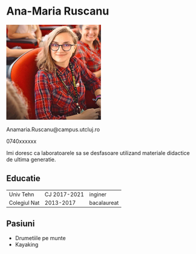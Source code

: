 <!doctype html>
<html>
<head>
<title>Pagina de profil Ana-Maria Ruscanu</title>
</head>

<body>
<h1>Ana-Maria Ruscanu</h1>
<img src="anar_pic.jpg" width="250" height="250">
<p>Anamaria.Ruscanu@campus.utcluj.ro</p>
<p>0740xxxxxx</p>

<p>Imi doresc ca laboratoarele sa se desfasoare utilizand materiale didactice de ultima generatie.</p>

<h2>Educatie</h2>
<table>
<tr><td>Univ Tehn</td><td>CJ 2017-2021</td><td>inginer</td></tr>
<tr><td>Colegiul Nat</td><td>2013-2017</td><td>bacalaureat</td></tr>
</table>

<h2>Pasiuni</h2>
<ul>
<li>Drumetiile pe munte</li>
<li>Kayaking</li>
</ul>
</body>
</html>
